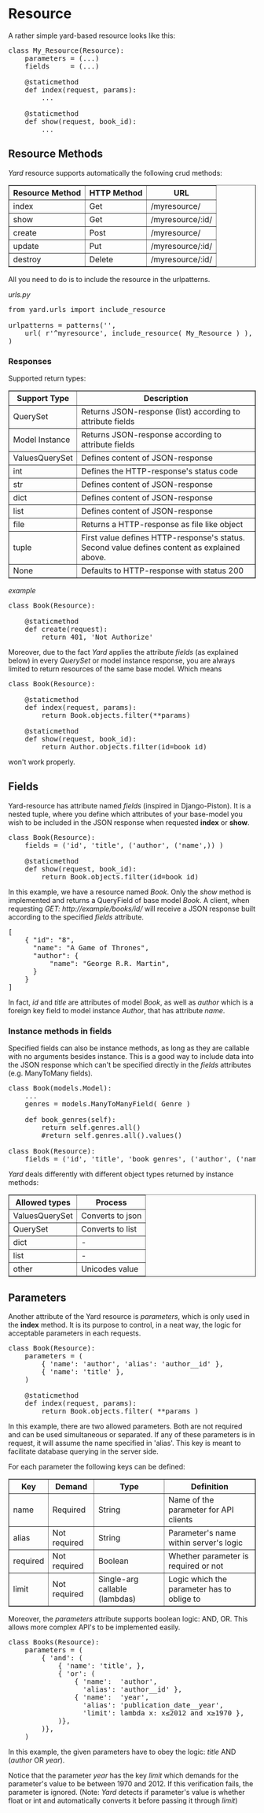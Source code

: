 # Resource

A rather simple yard-based resource looks like this:

<pre>
class My_Resource(Resource):
    parameters = (...)
    fields     = (...)

    @staticmethod
    def index(request, params):
        ...

    @staticmethod
    def show(request, book_id):
        ...
</pre>

## Resource Methods

*Yard* resource supports automatically the following crud methods:

<table border="1">
    <tr>
        <th>Resource Method</th>
        <th>HTTP Method</th>
        <th>URL</th>
    </tr>
    <tr>
        <td>index</td>
        <td>Get</td>
        <td>/myresource/</td>
    </tr>
    <tr>
        <td>show</td>
        <td>Get</td>
        <td>/myresource/:id/</td>
    </tr>
    <tr>
        <td>create</td>
        <td>Post</td>
        <td>/myresource/</td>
    </tr>
    <tr>
        <td>update</td>
        <td>Put</td>
        <td>/myresource/:id/</td>
    </tr>
    <tr>
        <td>destroy</td>
        <td>Delete</td>
        <td>/myresource/:id/</td>
    </tr>
</table>

All you need to do is to include the resource in the urlpatterns.

*urls.py*
<pre>
from yard.urls import include_resource

urlpatterns = patterns('',
    url( r'^myresource', include_resource( My_Resource ) ),
)
</pre>

### Responses

Supported return types:

<table border="1">
    <tr>
        <th>Support Type</th>
        <th>Description</th>
    </tr>
    <tr>
        <td>QuerySet</td>
        <td>Returns JSON-response (list) according to attribute fields</td>
    </tr>
    <tr>
        <td>Model Instance</td>
        <td>Returns JSON-response according to attribute fields</td>
    </tr>
    <tr>
        <td>ValuesQuerySet</td>
        <td>Defines content of JSON-response</td>
    </tr>
    <tr>
        <td>int</td>
        <td>Defines the HTTP-response's status code</td>
    </tr>
    <tr>
        <td>str</td>
        <td>Defines content of JSON-response</td>
    </tr>
    <tr>
        <td>dict</td>
        <td>Defines content of JSON-response</td>
    </tr>
    <tr>
        <td>list</td>
        <td>Defines content of JSON-response</td>
    </tr>
    <tr>
        <td>file</td>
        <td>Returns a HTTP-response as file like object</td>
    </tr
    <tr>
        <td>tuple</td>
        <td>
            First value defines HTTP-response's status.
            Second value defines content as explained above.
        </td>
    </tr>
    <tr>
        <td>None</td>
        <td>Defaults to HTTP-response with status 200</td>
    </tr>
</table>

*example*
<pre>
class Book(Resource):

    @staticmethod
    def create(request):
        return 401, 'Not Authorize'
</pre>

Moreover, due to the fact *Yard* applies the attribute *fields* (as explained below) in every *QuerySet* or model instance response, you are always limited to return resources of the same base model. Which means

<pre>
class Book(Resource):

    @staticmethod
    def index(request, params):
        return Book.objects.filter(**params)
    
    @staticmethod
    def show(request, book_id):
        return Author.objects.filter(id=book_id)
</pre>

won't work properly.


## Fields

Yard-resource has attribute named *fields* (inspired in Django-Piston). It is a nested tuple, where you define which attributes of your base-model you wish to be included in the JSON response when requested **index** or **show**.

<pre>
class Book(Resource):
    fields = ('id', 'title', ('author', ('name',)) )
    
    @staticmethod
    def show(request, book_id):
        return Book.objects.filter(id=book_id)
</pre>

In this example, we have a resource named *Book*. Only the *show* method is implemented and returns a QueryField of base model *Book*. A client, when requesting *GET: http://example/books/id/* will receive a JSON response built according to the specified *fields* attribute.

<pre>
[ 
    { "id": "8",
      "name": "A Game of Thrones",
      "author": {
          "name": "George R.R. Martin",
      }
    } 
]
</pre>

In fact, *id* and *title* are attributes of model *Book*, as well as *author* which is a foreign key field to model instance *Author*, that has attribute *name*.

### Instance methods in fields

Specified fields can also be instance methods, as long as they are callable with no arguments besides instance. This is a good way to include data into the JSON response which can't be specified directly in the *fields* attributes (e.g. ManyToMany fields).

<pre>
class Book(models.Model):
    ...
    genres = models.ManyToManyField( Genre )
    
    def book_genres(self):
        return self.genres.all()
        #return self.genres.all().values()

class Book(Resource):
    fields = ('id', 'title', 'book_genres', ('author', ('name',)) )
</pre>

*Yard* deals differently with different object types returned by instance methods:

<table border="1">
    <tr>
        <th>Allowed types</th>
        <th>Process</th>
    </tr>
    <tr>
        <td>ValuesQuerySet</td>
        <td>Converts to json</td>
    </tr>
    <tr>
        <td>QuerySet</td>
        <td>Converts to list</td>
    </tr>
    <tr>
        <td>dict</td>
        <td> - </td>
    </tr>
    <tr>
        <td>list</td>
        <td> - </td>
    </tr>
    <tr>
        <td>other</td>
        <td>Unicodes value</td>
    </tr>
</table>


## Parameters

Another attribute of the Yard resource is *parameters*, which is only used in the **index** method. It is its purpose to control, in a neat way, the logic for acceptable parameters in each requests.

<pre>
class Book(Resource):
    parameters = (
        { 'name': 'author', 'alias': 'author__id' },
        { 'name': 'title' },
    )

    @staticmethod
    def index(request, params):
        return Book.objects.filter( **params )
</pre>

In this example, there are two allowed parameters. Both are not required and can be used simultaneous or separated. If any of these parameters is in request, it will assume the name specified in 'alias'. This key is meant to facilitate database querying in the server side.

For each parameter the following keys can be defined:

<table border="1">
    <tr>
        <th>Key</th>
        <th>Demand</th>
        <th>Type</th>
        <th>Definition</th>
    </tr>
    <tr>
        <td>name</td>
        <td>Required</td>
        <td>String</td>
        <td>Name of the parameter for API clients</td>
    </tr>
    <tr>
        <td>alias</td>
        <td>Not required</td>
        <td>String</td>
        <td>Parameter's name within server's logic</td>
    </tr>
    <tr>
        <td>required</td>
        <td>Not required</td>
        <td>Boolean</td>
        <td>Whether parameter is required or not</td>
    </tr>
    <tr>
        <td>limit</td>
        <td>Not required</td>
        <td>Single-arg callable (lambdas)</td>
        <td>Logic which the parameter has to oblige to</td>
    </tr>
</table>

Moreover, the *parameters* attribute supports boolean logic: AND, OR. This allows more complex API's to be implemented easily.

<pre>
class Books(Resource):
    parameters = (
        { 'and': (
            { 'name': 'title', },
            { 'or': (
                { 'name':  'author', 
                  'alias': 'author__id' },                                      
                { 'name':  'year',
                  'alias': 'publication_date__year',
                  'limit': lambda x: x&le;2012 and x&ge;1970 }, 
            )}, 
        )}, 
    )
</pre>

In this example, the given parameters have to obey the logic: *title* AND (*author* OR *year*). 

Notice that the parameter *year* has the key *limit* which demands for the parameter's value to be between 1970 and 2012. If this verification fails, the parameter is ignored. (Note: *Yard* detects if parameter's value is whether float or int and automatically converts it before passing it through *limit*)

